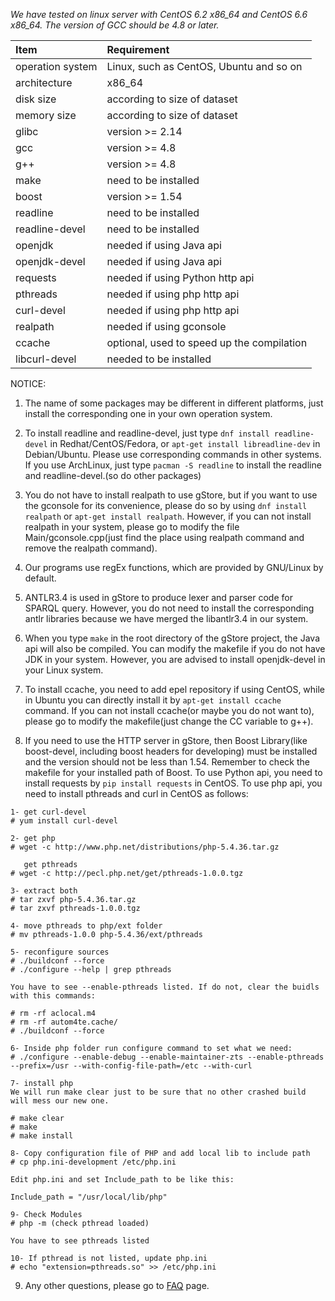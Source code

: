 *We have tested on linux server with CentOS 6.2 x86_64 and CentOS 6.6 x86_64. The version of GCC should be 4.8 or later.*

Item | Requirement
:-- | :--
operation system | Linux, such as CentOS, Ubuntu and so on
architecture | x86_64
disk size | according to size of dataset 
memory size | according to size of dataset
glibc | version >= 2.14
gcc | version >= 4.8
g++ | version >= 4.8
make | need to be installed
boost | version >= 1.54
readline | need to be installed
readline-devel | need to be installed
openjdk | needed if using Java api
openjdk-devel | needed if using Java api
requests | needed if using Python http api
pthreads | needed if using php http api 
curl-devel | needed if using php http api
realpath | needed if using gconsole
ccache | optional, used to speed up the compilation
libcurl-devel | needed to be installed

NOTICE:

1. The name of some packages may be different in different platforms, just install the corresponding one in your own operation system.

2. To install readline and readline-devel, just type `dnf install readline-devel` in Redhat/CentOS/Fedora, or `apt-get install libreadline-dev` in Debian/Ubuntu. Please use corresponding commands in other systems. If you use ArchLinux, just type `pacman -S readline` to install the readline and readline-devel.(so do other packages)

3. You do not have to install realpath to use gStore, but if you want to use the gconsole for its convenience, please do so by using `dnf install realpath` or `apt-get install realpath`. However, if you can not install realpath in your system, please go to modify the file Main/gconsole.cpp(just find the place using realpath command and remove the realpath command).

4. Our programs use regEx functions, which are provided by GNU/Linux by default. 

5. ANTLR3.4 is used in gStore to produce lexer and parser code for SPARQL query. However, you do not need to install the corresponding antlr libraries because we have merged the libantlr3.4 in our system.

6. When you type `make` in the root directory of the gStore project, the Java api will also be compiled. You can modify the makefile if you do not have JDK in your system. However, you are advised to install openjdk-devel in your Linux system.

7. To install ccache, you need to add epel repository if using CentOS, while in Ubuntu you can directly install it by `apt-get install ccache` command. If you can not install ccache(or maybe you do not want to), please go to modify the makefile(just change the CC variable to g++).

8. If you need to use the HTTP server in gStore, then Boost Library(like boost-devel, including boost headers for developing) must be installed and the version should not be less than 1.54. Remember to check the makefile for your installed path of Boost. To use Python api, you need to install requests by `pip install requests` in CentOS. To use php api, you need to install pthreads and curl in CentOS as follows:
```
1- get curl-devel
# yum install curl-devel

2- get php
# wget -c http://www.php.net/distributions/php-5.4.36.tar.gz

   get pthreads
# wget -c http://pecl.php.net/get/pthreads-1.0.0.tgz

3- extract both
# tar zxvf php-5.4.36.tar.gz
# tar zxvf pthreads-1.0.0.tgz

4- move pthreads to php/ext folder 
# mv pthreads-1.0.0 php-5.4.36/ext/pthreads

5- reconfigure sources
# ./buildconf --force
# ./configure --help | grep pthreads

You have to see --enable-pthreads listed. If do not, clear the buidls with this commands:

# rm -rf aclocal.m4
# rm -rf autom4te.cache/
# ./buildconf --force

6- Inside php folder run configure command to set what we need:
# ./configure --enable-debug --enable-maintainer-zts --enable-pthreads --prefix=/usr --with-config-file-path=/etc --with-curl

7- install php
We will run make clear just to be sure that no other crashed build will mess our new one.

# make clear
# make
# make install

8- Copy configuration file of PHP and add local lib to include path
# cp php.ini-development /etc/php.ini

Edit php.ini and set Include_path to be like this:

Include_path = "/usr/local/lib/php"

9- Check Modules
# php -m (check pthread loaded)

You have to see pthreads listed

10- If pthread is not listed, update php.ini
# echo "extension=pthreads.so" >> /etc/php.ini

```

9. Any other questions, please go to [FAQ](FAQ.md) page.

